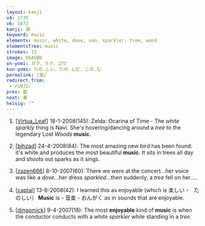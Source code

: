 ```yaml
---
layout: kanji
v4: 1735
v6: 1872
kanji: 楽
keyword: music
elements: music, white, dove, sun, sparkler, tree, wood
elementsTree: music
strokes: 13
image: E6A5BD
on-yomi: ガク、ラク、ゴウ
kun-yomi: たの.しい、たの.しむ、この.む
permalink: /楽/
redirect_from:
 - /1872/
prev: 塁
next: 薬
heisig: ""
---
```


1) [<a href="http://kanji.koohii.com/profile/Virtua_Leaf">Virtua_Leaf</a>] 18-1-2008(145): Zelda: Ocarina of Time - The <em>white sparkly</em> thing is Navi. She&#039;s hovering/dancing around a <em>tree</em> to the legendary Lost <em>Woods</em><strong> music</strong>.

2) [<a href="http://kanji.koohii.com/profile/bihzad">bihzad</a>] 24-4-2008(84): The most amazing new bird has been found: it&#039;s white and produces the most beautiful<strong> music</strong>. It sits in trees all day and shoots out sparks as it sings.

3) [<a href="http://kanji.koohii.com/profile/zazen666">zazen666</a>] 8-10-2007(60): There we were at the concert...her voice was like a <em>dove</em>...her dress <em>sparkled</em>...then suddenly, a <em>tree</em> fell on her.....

4) [<a href="http://kanji.koohii.com/profile/captal">captal</a>] 13-6-2008(42): I learned this as enjoyable (which is 楽しい -　たのしい）<strong> Music</strong> is - 音楽 - おんがく as in sounds that are enjoyable.

5) [<a href="http://kanji.koohii.com/profile/dingomick">dingomick</a>] 9-4-2007(18): The most <strong>enjoyable</strong> kind of <strong>music</strong> is when the conductor conducts with a <em>white sparkler</em> while standing in a <em>tree</em>.

